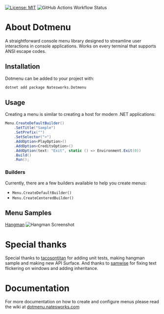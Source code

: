 [![License: MIT](https://img.shields.io/badge/License-MIT-yellow.svg)](https://opensource.org/licenses/MIT)
![GitHub Actions Workflow Status](https://img.shields.io/github/actions/workflow/status/dotmenu/dotmenu/dotnet.yml)
# About Dotmenu
A straightforward console menu library designed to streamline user interactions in console applications.
Works on every terminal that supports ANSI escape codes.

## Installation
Dotmenu can be added to your project with:

```bash
dotnet add package Natesworks.Dotmenu
```

## Usage

Creating a menu is similar to creating a host for modern .NET applications:

```csharp
Menu.CreateDefaultBuilder()
    .SetTitle("Sample")
    .SetPrefix("")
    .SetSelector(">")
    .AddOption<PlayOption>()
    .AddOption<CreditsOption>()
    .AddOption(text: "Exit", static () => Environment.Exit(0))
    .Build()
    .Run();
```

### Builders

Currently, there are a few builders available to help you create menus:

- `Menu.CreateDefaultBuilder()`
- `Menu.CreateCenteredBuilder()`

## Menu Samples

[Hangman](https://github.com/dotmenu/dotmenu/tree/main/samples/Hangman)
![Hangman Screenshot
](https://raw.githubusercontent.com/dotmenu/dotmenu/main/resources/screenshots/hangman.png)

# Special thanks

Special thanks to [tacosontitan](https://github.com/tacosontitan) for adding unit tests, making hangman sample and making new API Surface.
And thanks to [samwise](https://github.com/samwise-the-very-brave) for fixing text flickering on windows and adding inheritance.

# Documentation

For more documentation on how to create and configure menus please read the wiki at [dotmenu.natesworks.com](https://dotmenu.natesworks.com)
